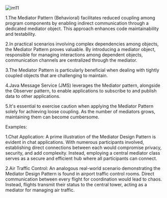 ![im11](https://github.com/chayansharma7/Design_Patterns/assets/61390152/1d004daa-47df-4da8-8b1b-5c5a69397f58)


1.The Mediator Pattern (Behavioral) facilitates reduced coupling among program components by enabling indirect communication through a dedicated mediator object. This approach enhances code maintainability and testability.

2.In practical scenarios involving complex dependencies among objects, the Mediator Pattern proves valuable. By introducing a mediator object, responsible for managing interactions among dependent objects, communication channels are centralized through the mediator.

3.The Mediator Pattern is particularly beneficial when dealing with tightly coupled objects that are challenging to maintain.

4.Java Message Service (JMS) leverages the Mediator pattern, alongside the Observer pattern, to enable applications to subscribe to and publish data to other applications.

5.It's essential to exercise caution when applying the Mediator Pattern solely for achieving loose coupling. As the number of mediators grows, maintaining them can become cumbersome.

Examples:

1.Chat Application: A prime illustration of the Mediator Design Pattern is evident in chat applications. With numerous participants involved, establishing direct connections between each would compromise privacy, security, and add complexity. Instead, employing a central mediator class serves as a secure and efficient hub where all participants can connect.

2.Air Traffic Control: An analogous real-world scenario demonstrating the Mediator Design Pattern is found in airport traffic control rooms. Direct communication between every flight for coordination would lead to chaos. Instead, flights transmit their status to the central tower, acting as a mediator for managing air traffic.
